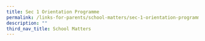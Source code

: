 ```yaml
---
title: Sec 1 Orientation Programme
permalink: /links-for-parents/school-matters/sec-1-orientation-programme/
description: ""
third_nav_title: School Matters
---
```

